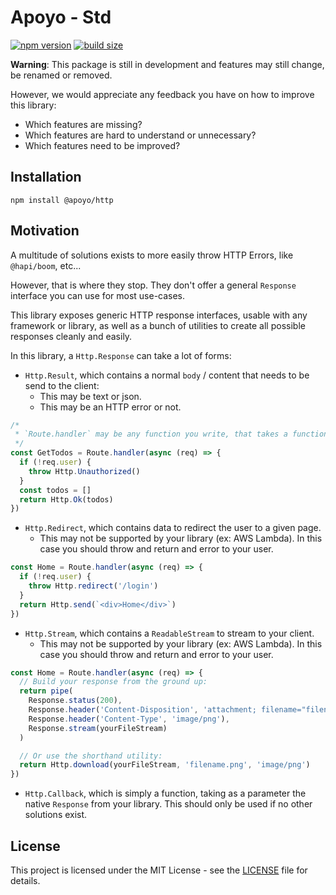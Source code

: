 # Apoyo - Std

[![npm version](https://badgen.net/npm/v/@apoyo/http)](https://www.npmjs.com/package/@apoyo/std)
[![build size](https://badgen.net/bundlephobia/min/@apoyo/http)](https://bundlephobia.com/result?p=@apoyo/std)

**Warning**: This package is still in development and features may still change, be renamed or removed.

However, we would appreciate any feedback you have on how to improve this library:

- Which features are missing?
- Which features are hard to understand or unnecessary?
- Which features need to be improved?

## Installation

`npm install @apoyo/http`

## Motivation

A multitude of solutions exists to more easily throw HTTP Errors, like `@hapi/boom`, etc...

However, that is where they stop. They don't offer a general `Response` interface you can use for most use-cases.

This library exposes generic HTTP response interfaces, usable with any framework or library, as well as a bunch of utilities to create all possible responses cleanly and easily.

In this library, a `Http.Response` can take a lot of forms:

- `Http.Result`, which contains a normal `body` / content that needs to be send to the client:
  - This may be text or json.
  - This may be an HTTP error or not.

```ts
/*
 * `Route.handler` may be any function you write, that takes a function of type `(req: any) => Http.Response | Promise<Http.Response>` and transforms it into a request handler for your HTTP library.
 */
const GetTodos = Route.handler(async (req) => {
  if (!req.user) {
    throw Http.Unauthorized()
  }
  const todos = []
  return Http.Ok(todos)
})
```

- `Http.Redirect`, which contains data to redirect the user to a given page.
  - This may not be supported by your library (ex: AWS Lambda). In this case you should throw and return and error to your user.

```ts
const Home = Route.handler(async (req) => {
  if (!req.user) {
    throw Http.redirect('/login')
  }
  return Http.send(`<div>Home</div>`)
})
```

- `Http.Stream`, which contains a `ReadableStream` to stream to your client.
  - This may not be supported by your library (ex: AWS Lambda). In this case you should throw and return and error to your user.

```ts
const Home = Route.handler(async (req) => {
  // Build your response from the ground up:
  return pipe(
    Response.status(200),
    Response.header('Content-Disposition', 'attachment; filename="filename.png'),
    Response.header('Content-Type', 'image/png'),
    Response.stream(yourFileStream)
  )

  // Or use the shorthand utility:
  return Http.download(yourFileStream, 'filename.png', 'image/png')
})
```

- `Http.Callback`, which is simply a function, taking as a parameter the native `Response` from your library. This should only be used if no other solutions exist.

## License

This project is licensed under the MIT License - see the [LICENSE](LICENSE) file for details.

